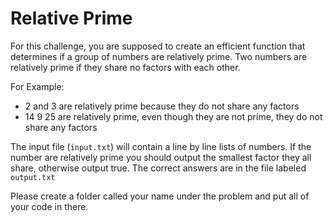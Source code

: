 # Relative Prime

For this challenge, you are supposed to create an efficient function that determines if a group of numbers are relatively prime. Two numbers are relatively prime if they share no factors with each other.

For Example:

- 2 and 3 are relatively prime because they do not share any factors
- 14 9 25 are relatively prime, even though they are not prime, they do not share any factors

The input file (`input.txt`) will contain a line by line lists of numbers. If the number are relatively prime you should output the smallest factor they all share, otherwise output true. The correct answers are in the file labeled `output.txt`

Please create a folder called your name under the problem and put all of your code in there.
